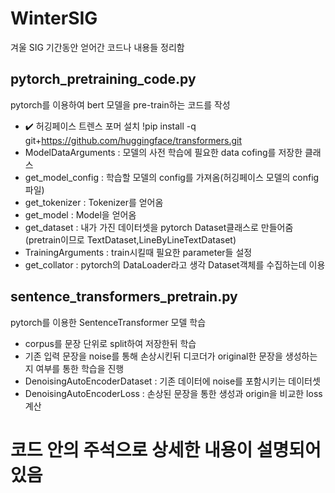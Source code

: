 # WinterSIG
겨울 SIG 기간동안 얻어간 코드나 내용들 정리함

## pytorch_pretraining_code.py
 pytorch를 이용하여 bert 모델을 pre-train하는 코드를 작성
 
 - ✔️ 허깅페이스 트렌스 포머 설치 !pip install -q git+https://github.com/huggingface/transformers.git
 - ModelDataArguments : 모델의 사전 학습에 필요한 data cofing를 저장한 클래스
 - get_model_config : 학습할 모델의 config를 가져옴(허깅페이스 모델의 config파일)
 - get_tokenizer : Tokenizer를 얻어옴 
 - get_model : Model을 얻어옴
 - get_dataset : 내가 가진 데이터셋을 pytorch Dataset클래스로 만들어줌(pretrain이므로 TextDataset,LineByLineTextDataset)
 - TrainingArguments : train시킬때 필요한 parameter들 설정
 - get_collator : pytorch의 DataLoader라고 생각 Dataset객체를 수집하는데 이용

## sentence_transformers_pretrain.py
 pytorch를 이용한 SentenceTransformer 모델 학습
 
 - corpus를 문장 단위로 split하여 저장한뒤 학습
 - 기존 입력 문장을 noise를 통해 손상시킨뒤 디코더가 original한 문장을 생성하는지 여부를 통한 학습을 진행
 - DenoisingAutoEncoderDataset : 기존 데이터에 noise를 포함시키는 데이터셋
 - DenoisingAutoEncoderLoss : 손상된 문장을 통한 생성과 origin을 비교한 loss 계산
 
# 코드 안의 주석으로 상세한 내용이 설명되어있음
